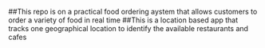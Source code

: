 ##This repo is on a practical food ordering aystem that allows customers to order a variety of food in real time
   ##This is a location based app that tracks one geographical location to identify the available restaurants and cafes 
